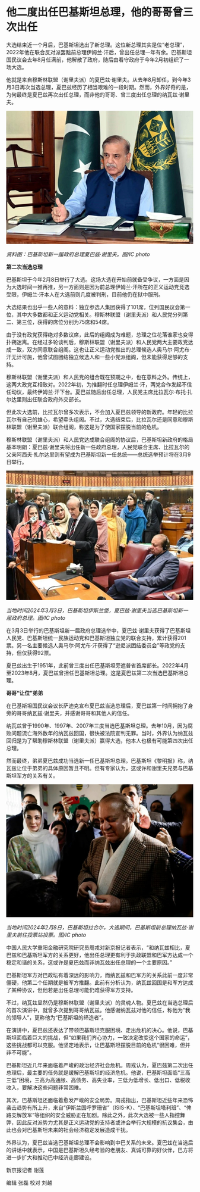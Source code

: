 # 他二度出任巴基斯坦总理，他的哥哥曾三次出任

大选结束近一个月后，巴基斯坦选出了新总理。这位新总理其实是位“老总理”，2022年他在联合反对派罢黜前总理伊姆兰·汗后，曾出任总理一年有余。巴基斯坦国民议会去年8月任满前，他解散了政府，随后由看守政府于今年2月初组织了一场大选。

他就是来自穆斯林联盟（谢里夫派）的夏巴兹·谢里夫。从去年8月卸任，到今年3月3日再次当选总理，夏巴兹经历了相当艰难的一段时期。然而，外界好奇的是，为何最终是夏巴兹再次出任总理，而非他的哥哥、曾三度出任总理的纳瓦兹·谢里夫。

![049e585fe83e123040953579a9a76a5b.jpg](https://raw.githubusercontent.com/qqhsx/qqnews_image/main/2024/03/04/他二度出任巴基斯坦总理，他的哥哥曾三次出任/049e585fe83e123040953579a9a76a5b.jpg)

_资料图：巴基斯坦新一届政府总理夏巴兹·谢里夫。图/IC photo_

**第二次当选总理**

巴基斯坦于今年2月8日举行了大选。这场大选在开始前就备受争议，一方面是因为大选时间一推再推，另一方面则是因为前总理伊姆兰·汗所在的正义运动党竞选受限，伊姆兰·汗本人在大选前则几度被判刑，目前他仍在狱中服刑。

大选结果也出乎一些人的意料：独立参选人集团获得了101席，位列国民议会第一位，其中大多数都和正义运动党相关。穆斯林联盟（谢里夫派）和人民党分列第二、第三位，获得的席位分别为75席和54席。

由于没有政党获得绝对多数议席，此后的组阁成为难题，总理之位花落谁家也变得扑朔迷离。在经过多轮谈判后，穆斯林联盟（谢里夫派）和人民党两大主要政党达成一致，双方同意联合组阁。这也让正义运动党推出的总理候选人奥马尔·阿尤布·汗无计可施，他曾试图团结独立候选人和一些小党派组阁，但未能获得足够的支持。

穆斯林联盟（谢里夫派）和人民党的组合既在预期之中，也在意料之外。传统上，这两大政党互相敌对。2022年初，为推翻时任总理伊姆兰·汗，两党合作发起不信任动议，最终伊姆兰·汗下台。夏巴兹随后出任总理，人民党主席比拉瓦尔·布托·扎尔达里则出任联合政府外交部长。

但此次大选前，比拉瓦尔曾多次表示，不会加入夏巴兹领导的新政府。年轻的比拉瓦尔有自己的雄心，希望牵头组阁。不过，大选结束后，比拉瓦尔还是同意和穆斯林联盟（谢里夫派）联合组阁，称这是为了使国家摆脱当前的危机。

穆斯林联盟（谢里夫派）和人民党达成联合组阁的协议后，巴基斯坦新政府的格局基本明朗：夏巴兹·谢里夫将出任新一任政府总理，人民党联合主席、比拉瓦尔的父亲阿西夫·扎尔达里则有望成为巴基斯坦新一任总统——总统选举预计将在3月9日举行。

![0992df4e8558fd05af57f0f8837180fa.jpg](https://raw.githubusercontent.com/qqhsx/qqnews_image/main/2024/03/04/他二度出任巴基斯坦总理，他的哥哥曾三次出任/0992df4e8558fd05af57f0f8837180fa.jpg)

_当地时间2024年3月3日，巴基斯坦伊斯兰堡，夏巴兹·谢里夫当选巴基斯坦新一届政府总理。图/IC photo_

在3月3日举行的巴基斯坦新一届政府总理选举中，夏巴兹·谢里夫获得了巴基斯坦人民党、巴基斯坦统一民族运动党和巴基斯坦独立党的联合支持，累计获得201票。另一名主要候选人奥马尔·阿尤布·汗获得了“逊尼派团结委员会”等政党的支持，但仅获得92票。

夏巴兹出生于1951年，此前曾三度出任巴基斯坦旁遮普省首席部长。2022年4月至2023年8月，夏巴兹曾担任巴基斯坦总理。这是夏巴兹第二次当选巴基斯坦总理。

**哥哥“让位”弟弟**

在巴基斯坦国民议会议长萨迪克宣布夏巴兹当选总理后，夏巴兹第一时间拥抱了身旁的哥哥纳瓦兹·谢里夫，并感谢哥哥和其他人的信任。

纳瓦兹曾于1990年、1997年、2007年三度当选巴基斯坦总理。去年10月，因为腐败问题流亡海外数年的纳瓦兹回国，很快被法院宣判无罪。当时，外界认为纳瓦兹回归是为了帮助穆斯林联盟（谢里夫派）赢得大选，他本人也极有可能第四次出任总理。

然而最终，弟弟夏巴兹成功当选新一任巴基斯坦总理。巴基斯坦《黎明报》称，纳瓦兹让位于弟弟的具体原因暂且不明。但有专家认为，这或许和谢里夫兄弟与巴基斯坦军方的关系有关。

![e4647e87fd2fe63967f419e3e9a8d5b1.jpg](https://raw.githubusercontent.com/qqhsx/qqnews_image/main/2024/03/04/他二度出任巴基斯坦总理，他的哥哥曾三次出任/e4647e87fd2fe63967f419e3e9a8d5b1.jpg)

_当地时间2024年2月8日，巴基斯坦拉合尔，大选期间，巴基斯坦前总理纳瓦兹·谢里夫前往投票站投票。图/IC photo_

中国人民大学重阳金融研究院研究员周戎对新京报记者表示，“和纳瓦兹相比，夏巴兹和巴基斯坦军方的关系更好，他出任总理更有利于执政联盟和巴军方达成一个稳定和谐的关系，这或许是夏巴兹而非纳瓦兹出任总理的一个主要原因。”

巴基斯坦军方对巴政坛有着深远的影响力，而纳瓦兹和巴军方的关系此前一度非常僵硬，他第二个任期就是被军方推翻。此前有分析认为，纳瓦兹回国是和军方达成了某种协议，但他若是出任总理可能仍难获得军方支持。

不过，纳瓦兹显然仍是穆斯林联盟（谢里夫派）的灵魂人物。夏巴兹在当选总理后的首次演讲中，就曾多次提到哥哥纳瓦兹。他感谢纳瓦兹对他的信任，称他为“我的领导人”，更称他为“巴基斯坦的缔造者”。

在演讲中，夏巴兹还表达了带领巴基斯坦克服困境、走出危机的决心。他说，巴基斯坦面临着巨大的挑战，但“如果我们齐心协力，一致决定改变这个国家的命运”，这些挑战都可以克服。他坚定地表示，让巴基斯坦摆脱目前的危机“很困难，但并非不可能”。

巴基斯坦近几年来面临着严峻的政治经济社会危机。周戎认为，夏巴兹第二次出任总理后，最主要的任务就是缓解巴基斯坦的经济危机。他说，巴基斯坦面临“三高三低”困境，三高为高通胀、高债务、高失业率，三低为低增长、低出口、低税收收入，要解决这些问题非常困难。

其次，巴基斯坦还面临着愈发严峻的安全局势。周戎指出，巴基斯坦近些年来恐怖袭击趋势有所上升，来自“伊斯兰国呼罗珊省”（ISIS-K）、“巴基斯坦塔利班”、“俾路支解放军”等组织的安全威胁正在加剧。除此之外，此次大选被一些人指控舞弊，因此反对派势力尤其是正义运动党的支持者或许会举行大规模的抗议集会，由此也会对巴基斯坦未来的社会经济稳定发展造成干扰。

外界认为，夏巴兹当选巴基斯坦总理不会影响到中巴关系的未来。夏巴兹在当选后的讲话中就表示，中国是巴基斯坦久经考验的老朋友、真诚可靠的好伙伴，巴方将进一步扩大和推动巴中经济走廊建设。

新京报记者 谢莲

编辑 张磊 校对 刘越

